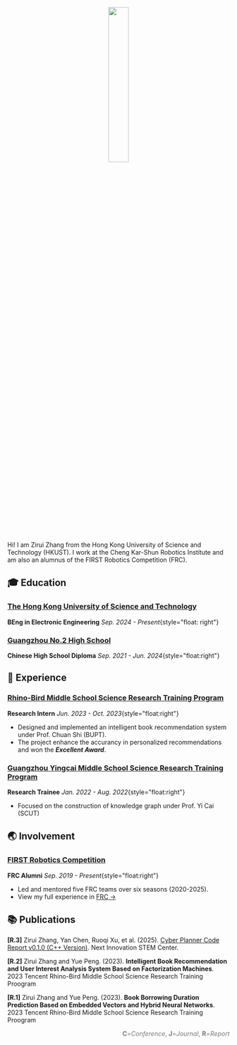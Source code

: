 <p align="center">
  <img class="home-cover" src="/icon-round.jpg" width="30%" style="margin-bottom:25px;">
</p>

Hi! I am Zirui Zhang from the Hong Kong University of Science and Technology (HKUST). I work at the Cheng Kar-Shun Robotics Institute and am also an alumnus of the FIRST Robotics Competition (FRC).

## :mortar_board: Education

### [The Hong Kong University of Science and Technology](https://hkust.edu.hk/)

**BEng in Electronic Engineering** _Sep. 2024 - Present_{style="float: right"}

<!-- - [View my curriculums at HKUST ->](./academic.html#beng-in-hkust) -->

### [Guangzhou No.2 High School](https://www.gdgzez.com.cn/)

**Chinese High School Diploma** _Sep. 2021 - Jun. 2024_{style="float:right"}

## :briefcase: Experience

### [Rhino-Bird Middle School Science Research Training Program](https://ur.tencent.com/)

**Research Intern** _Jun. 2023 - Oct. 2023_{style="float:right"}

- Designed and implemented an intelligent book recommendation system under Prof. Chuan Shi (BUPT).
- The project enhance the accurancy in personalized recommendations and won the **_Excellent Award_**.

### [Guangzhou Yingcai Middle School Science Research Training Program](https://jyj.gz.gov.cn/gkmlpt/content/7/7875/post_7875383.html#244)

**Research Trainee** _Jan. 2022 - Aug. 2022_{style="float:right"}

- Focused on the construction of knowledge graph under Prof. Yi Cai (SCUT)

## :earth_asia: Involvement

### [FIRST Robotics Competition](https://www.firstinspires.org/robotics/frc)

**FRC Alumni** _Sep. 2019 - Present_{style="float:right"}

- Led and mentored five FRC teams over six seasons (2020-2025).
- View my full experience in [FRC ->](/projects/frc)

## :books: Publications

<!-- <span style="float: right;color: rgb(122, 122, 122);padding:0;margin:0;line-height:0;">**C**=_Conference_, **J**=_Journal_, **R**=_Report_</span><div style="height:0.75rem;" /> -->

**\[R.3\]** Zirui Zhang, Yan Chen, Ruoqi Xu, et al. (2025). [Cyber Planner Code Report v0.1.0 (C++ Version)](/assets/cyber-planner.pdf). Next Innovation STEM Center.

**\[R.2\]** Zirui Zhang and Yue Peng. (2023). **Intelligent Book Recommendation and User Interest Analysis System
Based on Factorization Machines**. 2023 Tencent Rhino-Bird Middle School Science Research Training Proogram

**\[R.1\]** Zirui Zhang and Yue Peng. (2023). **Book Borrowing Duration Prediction Based on Embedded Vectors and Hybrid Neural Networks**. 2023 Tencent Rhino-Bird Middle School Science Research Training Proogram

<span style="float: right;color: rgb(122, 122, 122);">**C**=_Conference_, **J**=_Journal_, **R**=_Report_</span>
